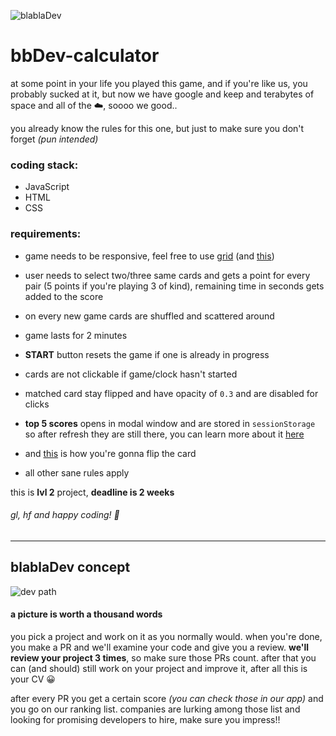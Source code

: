 ![blablaDev](https://blabladev.com/wp-content/uploads/bbDev-logo-black.png)
# bbDev-calculator

at some point in your life you played this game, and if you're like us, you probably sucked at it, but now we have google and keep and terabytes of space and all of the :cloud:, soooo we good..

you already know the rules for this one, but just to make sure you don't forget _(pun intended)_

### coding stack:
- JavaScript
- HTML
- CSS

### requirements:
- game needs to be responsive, feel free to use [grid][d1b51a7d] (and [this][7f585200])
- user needs to select two/three same cards and gets a point for every pair (5 points if you're playing 3 of kind), remaining time in seconds gets added to the score
- on every new game cards are shuffled and scattered around
- game lasts for 2 minutes
- **START** button resets the game if one is already in progress
- cards are not clickable if game/clock hasn't started
- matched card stay flipped and have opacity of `0.3` and are disabled for clicks
- **top 5 scores** opens in modal window and are stored in `sessionStorage` so after refresh they are still there, you can learn more about it [here][e4f07d8e]
- and [this][105e4d1a] is how you're gonna flip the card
- all other sane rules apply

  [105e4d1a]: https://davidwalsh.name/css-flip "css-flip"
  [e4f07d8e]: https://developer.mozilla.org/en-US/docs/Web/API/Window/sessionStorage "sessionStorage"
  [d1b51a7d]: https://css-tricks.com/snippets/css/complete-guide-grid/ "css grid"
  [7f585200]: https://medium.com/@elad/becoming-a-css-grid-ninja-f4c6db018cc1 "medium grid"

this is **lvl 2** project, **deadline is 2 weeks**

###### gl, hf and happy coding! :tada:

---

## blablaDev concept

![dev path](https://blabladev.com/wp-content/uploads/blablaDev-developers-flowchart.png)

#### a picture is worth a thousand words

you pick a project and work on it as you normally would. when you're done, you make a PR and we'll examine your code and give you a review. **we'll review your project 3 times**, so make sure those PRs count.
after that you can (and should) still work on your project and improve it, after all this is your CV :grinning:

after every PR you get a certain score _(you can check those in our app)_ and you go on our ranking list. companies are lurking among those list and looking for promising developers to hire, make sure you impress!!
